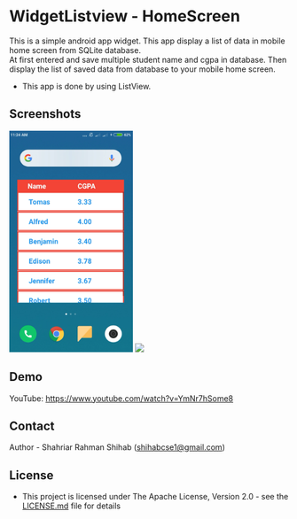 # WidgetListview - HomeScreen

This is a simple android app widget. This app display a list of data in mobile home screen from SQLite database.  
At first entered and save multiple student name and cgpa in database. Then display the list of saved data from database to your mobile home screen.  
* This app is done by using ListView.


## Screenshots
<img src="/screenshots/Photo_1.png" height="400px"/> <img src="/screenshots/en_2.png" height="400px"/>


## Demo

YouTube: https://www.youtube.com/watch?v=YmNr7hSome8


## Contact

Author - Shahriar Rahman Shihab ([shihabcse1@gmail.com](mailto:shihabcse1@gmail.com))


## License

* This project is licensed under The Apache License, Version 2.0 - see the [LICENSE.md](/LICENSE) file for details
